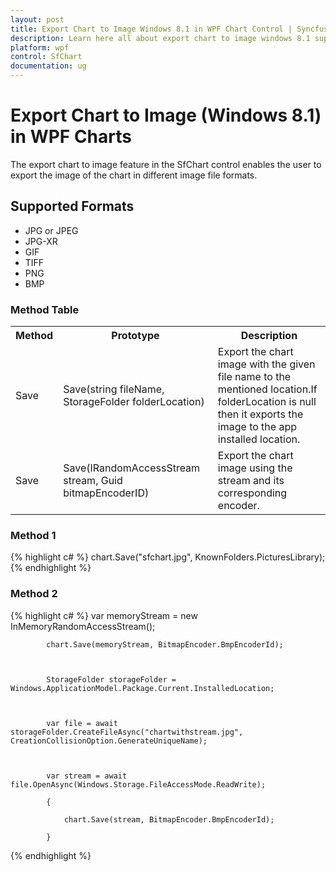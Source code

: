 ```yaml
---
layout: post
title: Export Chart to Image Windows 8.1 in WPF Chart Control | Syncfusion
description: Learn here all about export chart to image windows 8.1 support in Syncfusion Essential® WPF Chart(SFChart) control, it's elements, and more.
platform: wpf
control: SfChart
documentation: ug
---
```


# Export Chart to Image (Windows 8.1) in WPF Charts

The export chart to image feature in the SfChart control enables the user to export the image of the chart in different image file formats. 

## Supported Formats

* JPG or JPEG
* JPG-XR
* GIF
* TIFF
* PNG
* BMP



### Method Table

<table>
<tr>
<th>
Method</th><th>
Prototype</th><th>
Description</th></tr>
<tr>
<td>
Save</td><td>
Save(string fileName, StorageFolder folderLocation)</td><td>
Export the chart image with the given file name to the mentioned location.If folderLocation is null then it exports the image to the app installed location.</td></tr>
<tr>
<td>
Save</td><td>
Save(IRandomAccessStream stream, Guid bitmapEncoderID)</td><td>
Export the chart image using the stream and its corresponding encoder.</td></tr>
</table>



### Method 1
{% highlight c# %}
chart.Save("sfchart.jpg", KnownFolders.PicturesLibrary);
{% endhighlight  %}


### Method 2
{% highlight c# %}
var memoryStream = new InMemoryRandomAccessStream();

            chart.Save(memoryStream, BitmapEncoder.BmpEncoderId);



            StorageFolder storageFolder = Windows.ApplicationModel.Package.Current.InstalledLocation;



            var file = await storageFolder.CreateFileAsync("chartwithstream.jpg", CreationCollisionOption.GenerateUniqueName);



            var stream = await file.OpenAsync(Windows.Storage.FileAccessMode.ReadWrite);

            {

                chart.Save(stream, BitmapEncoder.BmpEncoderId);

            }    

{% endhighlight  %}


